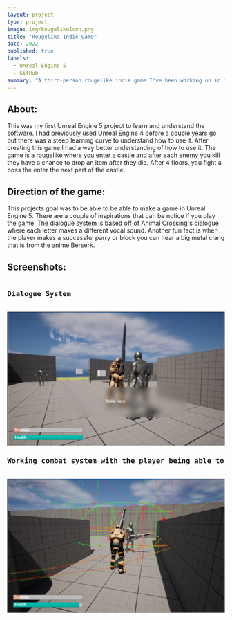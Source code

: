 ```yaml
---
layout: project
type: project
image: img/RougelikeIcon.png
title: "Rougelike Indie Game"
date: 2022
published: true
labels:
  - Unreal Engine 5
  - GitHub
summary: "A third-person rougelike indie game I've been working on in my free time."
---
```

<h2 id="introduction">About:</h2>
This was my first Unreal Engine 5 project to learn and understand the software. I had previously used Unreal Engine 4 before a couple years go but there was a steep learning curve to understand how to use it. After creating this game I had a way better understanding of how to use it. The game is a rougelike where you enter a castle and after each enemy you kill they have a chance to drop an item after they die. After 4 floors, you fight a boss the enter the next part of the castle.

<h2 id="introduction">Direction of the game:</h2>
This projects goal was to be able to be able to make a game in Unreal Engine 5. There are a couple of inspirations that can be notice if you play the game. The dialogue system is based off of Animal Crossing's dialogue where each letter makes a different vocal sound. Another fun fact is when the player makes a successful parry or block you can hear a big metal clang that is from the anime Berserk.

<h2 id="introduction">Screenshots:</h2>
<pre>
<h3 id="introduction">Dialogue System</h3>
<img class="img-fluid" src="../img/RougelikeScreenshot1.png">
<h3 id="introduction">Working combat system with the player being able to attack, parry, and block</h3>
<img class="img-fluid" src="../img/RougelikeScreenshot2.png">
</pre>



